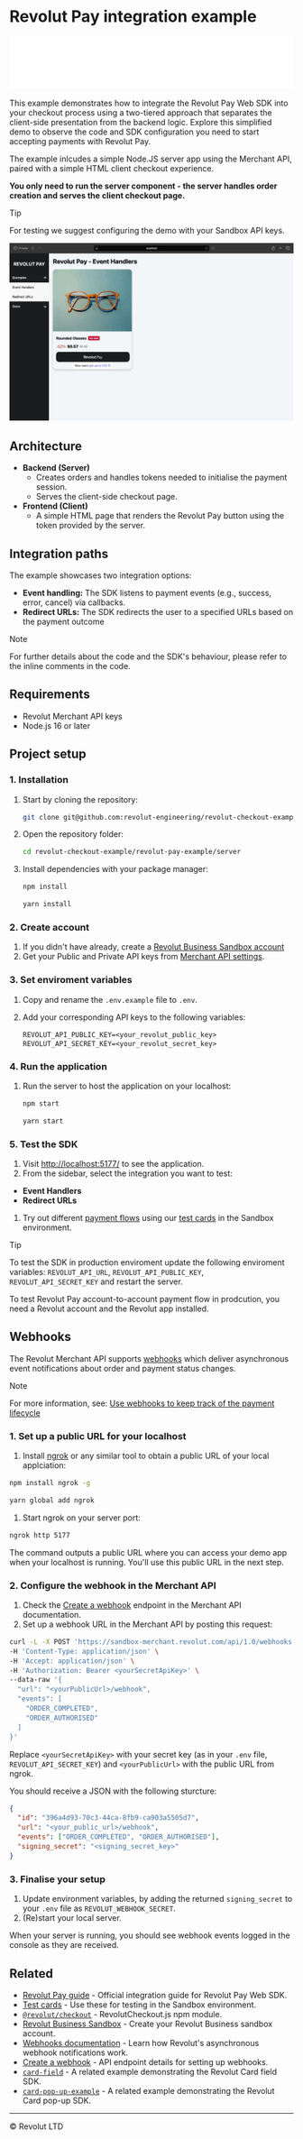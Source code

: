 # Revolut Pay integration example

![Revolut Pay logo](../images/logo-revolut-pay.svg)

This example demonstrates how to integrate the Revolut Pay Web SDK into your checkout process using a two-tiered approach that separates the client-side presentation from the backend logic. Explore this simplified demo to observe the code and SDK configuration you need to start accepting payments with Revolut Pay.

The example inlcudes a simple Node.JS server app using the Merchant API, paired with a simple HTML client checkout experience.

**You only need to run the server component - the server handles order creation and serves the client checkout page.**

> [!TIP]
> For testing we suggest configuring the demo with your Sandbox API keys.

![Revolut Pay example flow](../images/revolut-pay-example.gif)

## Architecture

- **Backend (Server)**
  - Creates orders and handles tokens needed to initialise the payment session.
  - Serves the client-side checkout page.
- **Frontend (Client)**
  - A simple HTML page that renders the Revolut Pay button using the token provided by the server.

## Integration paths

The example showcases two integration options:

- **Event handling:** The SDK listens to payment events (e.g., success, error, cancel) via callbacks.
- **Redirect URLs:** The SDK redirects the user to a specified URLs based on the payment outcome

> [!NOTE]
> For further details about the code and the SDK's behaviour, please refer to the inline comments in the code.

## Requirements

- Revolut Merchant API keys
- Node.js 16 or later

## Project setup

### 1. Installation

1. Start by cloning the repository:

    ```sh
    git clone git@github.com:revolut-engineering/revolut-checkout-example.git
    ```

1. Open the repository folder:

    ```sh
    cd revolut-checkout-example/revolut-pay-example/server
    ```

1. Install dependencies with your package manager:

    ```sh title='NPM'
    npm install
    ```
    ```sh title='Yarn'
    yarn install
    ```

### 2. Create account

1. If you didn't have already, create a [Revolut Business Sandbox account](https://sandbox-business.revolut.com)
1. Get your Public and Private API keys from [Merchant API settings](https://sandbox-business.revolut.com/settings/apis?tab=merchant-api).

### 3. Set enviroment variables

1. Copy and rename the `.env.example` file to `.env`.
1. Add your corresponding API keys to the following variables:
    
    ```properties
    REVOLUT_API_PUBLIC_KEY=<your_revolut_public_key>
    REVOLUT_API_SECRET_KEY=<your_revolut_secret_key>
    ```

### 4. Run the application

1. Run the server to host the application on your localhost:

    ```sh title='NPM'
    npm start
    ```
    ```sh title='Yarn'
    yarn start
    ```


### 5. Test the SDK

1. Visit [http://localhost:5177/](http://localhost:5177/) to see the application.
1. From the sidebar, select the integration you want to test:
  - **Event Handlers**
  - **Redirect URLs** 
1. Try out different [payment flows](https://developer.revolut.com/docs/guides/accept-payments/get-started/test-implementation/test-flows#revolut-pay) using our [test cards](https://developer.revolut.com/docs/guides/accept-payments/get-started/test-in-the-sandbox-environment/test-cards) in the Sandbox environment.

> [!TIP]
> To test the SDK in production enviroment update the following enviroment variables: `REVOLUT_API_URL`, `REVOLUT_API_PUBLIC_KEY`, `REVOLUT_API_SECRET_KEY` and restart the server.
>
> To test Revolut Pay account-to-account payment flow in prodcution, you need a Revolut account and the Revolut app installed.

## Webhooks

The Revolut Merchant API supports [webhooks](https://developer.revolut.com/docs/merchant/webhooks) which deliver asynchronous event notifications about order and payment status changes.

> [!NOTE]
> For more information, see: [Use webhooks to keep track of the payment lifecycle](https://developer.revolut.com/docs/guides/accept-payments/tutorials/work-with-webhooks/using-webhooks)

### 1. Set up a public URL for your localhost

1. Install [ngrok](https://www.npmjs.com/package/ngrok) or any similar tool to obtain a public URL of your local applciation:

  ```sh
  npm install ngrok -g
  ```
  ```sh
  yarn global add ngrok
  ```

1. Start ngrok on your server port:

  ```sh
  ngrok http 5177
  ```

The command outputs a public URL where you can access your demo app when your localhost is running. You'll use this public URL in the next step.

### 2. Configure the webhook in the Merchant API

1. Check the [Create a webhook](https://developer.revolut.com/docs/merchant/set-webhook) endpoint in the Merchant API documentation.
1. Set up a webhook URL in the Merchant API by posting this request:

  ```sh
  curl -L -X POST 'https://sandbox-merchant.revolut.com/api/1.0/webhooks' \
  -H 'Content-Type: application/json' \
  -H 'Accept: application/json' \
  -H 'Authorization: Bearer <yourSecretApiKey>' \
  --data-raw '{
    "url": "<yourPublicUrl>/webhook",
    "events": [
      "ORDER_COMPLETED",
      "ORDER_AUTHORISED"
    ]
  }'
  ```

  Replace `<yourSecretApiKey>` with your secret key (as in your `.env` file, `REVOLUT_API_SECRET_KEY`) and `<yourPublicUrl>` with the public URL from ngrok.

  You should receive a JSON with the following sturcture:
  
  ```json
  {
    "id": "396a4d93-70c3-44ca-8fb9-ca903a5505d7",
    "url": "<your_public_url>/webhook",
    "events": ["ORDER_COMPLETED", "ORDER_AUTHORISED"],
    "signing_secret": "<signing_secret_key>"
  }
  ```

### 3. Finalise your setup

1. Update environment variables, by adding the returned `signing_secret` to your `.env` file as `REVOLUT_WEBHOOK_SECRET`.    
1. (Re)start your local server.

When your server is running, you should see webhook events logged in the console as they are received.

## Related

- [Revolut Pay guide](https://developer.revolut.com/docs/guides/accept-payments/payment-methods/revolut-pay/web) - Official integration guide for Revolut Pay Web SDK.
- [Test cards](https://developer.revolut.com/docs/guides/accept-payments/get-started/test-implementation/test-cards) - Use these for testing in the Sandbox environment.
- [`@revolut/checkout`](https://github.com/revolut-engineering/revolut-checkout) - RevolutCheckout.js npm module.
- [Revolut Business Sandbox](https://sandbox-business.revolut.com) - Create your Revolut Business sandbox account.
- [Webhooks documentation](https://developer.revolut.com/docs/guides/accept-payments/tutorials/work-with-webhooks/using-webhooks) - Learn how Revolut's asynchronous webhook notifications work.
- [Create a webhook](https://developer.revolut.com/docs/merchant/create-webhook) - API endpoint details for setting up webhooks.
- [`card-field`](/card-field-example) - A related example demonstrating the Revolut Card field SDK.
- [`card-pop-up-example`](../card-pop-up-example) - A related example demonstrating the Revolut Card pop-up SDK.

---

© Revolut LTD
